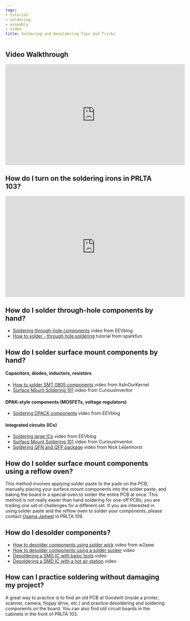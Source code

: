 ```yaml
---
tags:
- tutorial
- soldering
- assembly
- video
title: Soldering and Desoldering Tips and Tricks
---
```


## Video Walkthrough

<iframe width="560" height="315" src="https://www.youtube.com/embed/4kwuq9Yoj5c" title="YouTube video player" frameborder="0" allow="accelerometer; autoplay; clipboard-write; encrypted-media; gyroscope; picture-in-picture" allowfullscreen></iframe>

## How do I turn on the soldering irons in PRLTA 103?

<iframe width="560" height="315" src="https://www.youtube.com/embed/2WVQa1My0s4" title="YouTube video player" frameborder="0" allow="accelerometer; autoplay; clipboard-write; encrypted-media; gyroscope; picture-in-picture" allowfullscreen></iframe>

## How do I solder through-hole components by hand?

-   [Soldering through-hole components](https://youtu.be/fYz5nIHH0iY) video from EEVblog
-   [How to solder - through hole soldering](https://learn.sparkfun.com/tutorials/how-to-solder---through-hole-soldering) tutorial from sparkfun

## How do I solder surface mount components by hand?

#### Capacitors, diodes, inductors, resistors

-   [How to solder SMT 0805 components](https://youtu.be/PU7wLcuqc-I) video from ItsInOurKernel
-   [Surface Mount Soldering 101](https://www.youtube.com/watch?v=3NN7UGWYmBY) video from CuriousInventor

#### DPAK-style components (MOSFETs, voltage regulators)

-   [Soldering DPACK components](https://youtu.be/b9FC9fAlfQE?t=30m49s) video from EEVblog

#### Integrated circuits (ICs)

-   [Soldering large ICs](https://youtu.be/b9FC9fAlfQE) video from EEVblog
-   [Surface Mount Soldering 101](https://www.youtube.com/watch?v=3NN7UGWYmBY) video from CuriousInventor
-   [Soldering QFN and QFP package](https://www.youtube.com/watch?v=lhOKSqipwqg) video from Nick Leijenhorst

## How do I solder surface mount components using a reflow oven?

This method involves applying solder paste to the pads on the PCB, manually placing your surface mount components into the solder paste, and baking the board in a special oven to solder the entire PCB at once. This method is not really easier than hand soldering for one-off PCBs; you are trading one set of challenges for a different set. If you are interested in using solder paste and the reflow oven to solder your components, please contact [Osama Jameel](mailto:osama.jameel@asu.edu) in PRLTA 109.

## How do I desolder components?

-   [How to desolder components using solder wick](https://www.youtube.com/watch?v=UwsGnO630vY) video from w2aew
-   [How to desolder components using a solder sucker](https://www.youtube.com/watch?v=Aw4lZGk90i4) video
-   [Desoldering a SMD IC with basic tools](https://www.youtube.com/watch?v=tlSY1uaw0GA) video
-   [Desoldering a SMD IC with a hot air station](https://www.youtube.com/watch?v=gQda5iibZos) video

## How can I practice soldering without damaging my project?

A great way to practice is to find an old PCB at Goodwill (inside a printer, scanner, camera, floppy drive, etc.) and practice desoldering and soldering components on the board. You can also find old circuit boards in the cabinets in the front of PRLTA 103.
